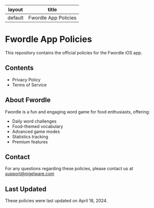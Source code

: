 | layout  | title                      |
| ------- | -------------------------- |
| default | Fwordle App Policies |

# Fwordle App Policies

This repository contains the official policies for the Fwordle iOS app.

## Contents

* Privacy Policy
* Terms of Service

## About Fwordle

Fwordle is a fun and engaging word game for food enthusiasts, offering:

* Daily word challenges
* Food-themed vocabulary
* Advanced game modes
* Statistics tracking
* Premium features

## Contact

For any questions regarding these policies, please contact us at support@nigelware.com

## Last Updated

These policies were last updated on April 18, 2024.
